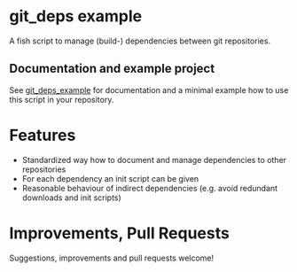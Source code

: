 # git_deps example

A fish script to manage (build-) dependencies between git repositories.

## Documentation and example project

See [git_deps_example](https://github.com/EsGeh/git_deps_example) for documentation and a minimal example how to use this script in your repository.

# Features

- Standardized way how to document and manage dependencies to other repositories
- For each dependency an init script can be given
- Reasonable behaviour of indirect dependencies (e.g. avoid redundant downloads and init scripts)

# Improvements, Pull Requests

Suggestions, improvements and pull requests welcome!
